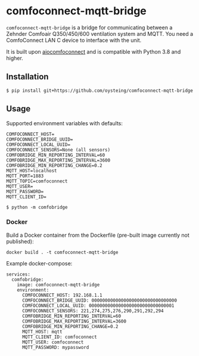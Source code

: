 # comfoconnect-mqtt-bridge

`comfoconnect-mqtt-bridge` is a bridge for communicating between a Zehnder Comfoair Q350/450/600 ventilation system
and MQTT. You need a ComfoConnect LAN C device to interface with the unit.

It is built upon [aiocomfoconnect](https://github.com/michaelarnauts/aiocomfoconnect) and is compatible with Python 3.8 and higher.

## Installation
```shell
$ pip install git+https://github.com/oysteing/comfoconnect-mqtt-bridge
```

## Usage
Supported environment variables with defaults:
```
COMFOCONNECT_HOST=
COMFOCONNECT_BRIDGE_UUID=
COMFOCONNECT_LOCAL_UUID=
COMFOCONNECT_SENSORS=None (all sensors)
COMFOBRIDGE_MIN_REPORTING_INTERVAL=60
COMFOBRIDGE_MAX_REPORTING_INTERVAL=3600
COMFOBRIDGE_MIN_REPORTING_CHANGE=0.2
MQTT_HOST=localhost
MQTT_PORT=1883
MQTT_TOPIC=comfoconnect
MQTT_USER=
MQTT_PASSWORD=
MQTT_CLIENT_ID=
```
```shell
$ python -m comfobridge
```

### Docker
Build a Docker container from the Dockerfile (pre-built image currently not published):
```
docker build . -t comfoconnect-mqtt-bridge
```
Example docker-compose:
```
services:
  comfobridge:
    image: comfoconnect-mqtt-bridge
    environment:
      COMFOCONNECT_HOST: 192.168.1.1
      COMFOCONNECT_BRIDGE_UUID: 00000000000000000000000000000000
      COMFOCONNECT_LOCAL_UUID: 00000000000000000000000000000001
      COMFOCONNECT_SENSORS: 221,274,275,276,290,291,292,294
      COMFOBRIDGE_MIN_REPORTING_INTERVAL=60
      COMFOBRIDGE_MAX_REPORTING_INTERVAL=3600
      COMFOBRIDGE_MIN_REPORTING_CHANGE=0.2
      MQTT_HOST: mqtt
      MQTT_CLIENT_ID: comfoconnect
      MQTT_USER: comfoconnect
      MQTT_PASSWORD: mypassword
```